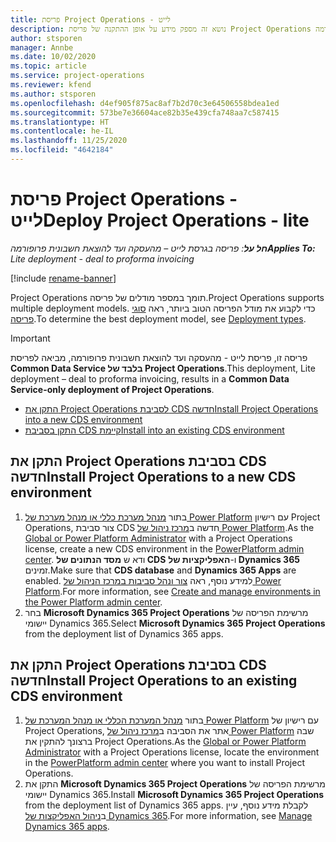 ```yaml
---
title: פריסת Project Operations - לייט
description: נושא זה מספק מידע על אופן ההתקנה של פריסת Project Operations בגרסת לייט - מהעסקה ועד להוצאת חשבונית פרופורמה.
author: stsporen
manager: Annbe
ms.date: 10/02/2020
ms.topic: article
ms.service: project-operations
ms.reviewer: kfend
ms.author: stsporen
ms.openlocfilehash: d4ef905f875ac8af7b2d70c3e64506558bdea1ed
ms.sourcegitcommit: 573be7e36604ace82b35e439cfa748aa7c587415
ms.translationtype: HT
ms.contentlocale: he-IL
ms.lasthandoff: 11/25/2020
ms.locfileid: "4642184"
---
```

# <a name="deploy-project-operations---lite"></a><span data-ttu-id="d61f5-103">פריסת Project Operations - לייט</span><span class="sxs-lookup"><span data-stu-id="d61f5-103">Deploy Project Operations - lite</span></span>

<span data-ttu-id="d61f5-104">_**חל על**: פריסה בגרסת לייט – מהעסקה ועד להוצאת חשבונית פרופורמה_</span><span class="sxs-lookup"><span data-stu-id="d61f5-104">_**Applies To:** Lite deployment - deal to proforma invoicing_</span></span>

[!include [rename-banner](~/includes/cc-data-platform-banner.md)]

<span data-ttu-id="d61f5-105">Project Operations תומך במספר מודלים של פריסה.</span><span class="sxs-lookup"><span data-stu-id="d61f5-105">Project Operations supports multiple deployment models.</span></span> <span data-ttu-id="d61f5-106">כדי לקבוע את מודל הפריסה הטוב ביותר, ראה [סוגי פריסה](determine-deployment-type.md).</span><span class="sxs-lookup"><span data-stu-id="d61f5-106">To determine the best deployment model, see [Deployment types](determine-deployment-type.md).</span></span>


> [!IMPORTANT]
> <span data-ttu-id="d61f5-107">פריסה זו, פריסת לייט - מהעסקה ועד להוצאת חשבונית פרופורמה, מביאה לפריסת **Common Data Service בלבד של Project Operations**.</span><span class="sxs-lookup"><span data-stu-id="d61f5-107">This deployment, Lite deployment – deal to proforma invoicing, results in a **Common Data Service-only deployment of Project Operations**.</span></span>

- [<span data-ttu-id="d61f5-108">התקן את Project Operations לסביבת CDS חדשה</span><span class="sxs-lookup"><span data-stu-id="d61f5-108">Install Project Operations into a new CDS environment</span></span>](#new)
- [<span data-ttu-id="d61f5-109">התקן בסביבת CDS קיימת</span><span class="sxs-lookup"><span data-stu-id="d61f5-109">Install into an existing CDS environment</span></span>](#existing)



## <a name="install-project-operations-to-a-new-cds-environment"></a><a name="new"></a><span data-ttu-id="d61f5-110">התקן את Project Operations בסביבת CDS חדשה</span><span class="sxs-lookup"><span data-stu-id="d61f5-110">Install Project Operations to a new CDS environment</span></span>

1. <span data-ttu-id="d61f5-111">בתור [מנהל מערכת כללי או מנהל מערכת של Power Platform](https://docs.microsoft.com/power-platform/admin/global-service-administrators-can-administer-without-license) עם רישיון Project Operations, צור סביבת CDS חדשה ב[מרכז ניהול של Power Platform](https://admin.powerplatform.com).</span><span class="sxs-lookup"><span data-stu-id="d61f5-111">As the [Global or Power Platform Administrator](https://docs.microsoft.com/power-platform/admin/global-service-administrators-can-administer-without-license) with a Project Operations license, create a new CDS environment in the [PowerPlatform admin center](https://admin.powerplatform.com).</span></span> <span data-ttu-id="d61f5-112">ודא ש **מסד הנתונים של CDS** ו-**‏האפליקציות של Dynamics 365** זמינים.</span><span class="sxs-lookup"><span data-stu-id="d61f5-112">Make sure that **CDS database** and **Dynamics 365 Apps** are enabled.</span></span> <span data-ttu-id="d61f5-113">למידע נוסף, ראה [צור ונהל סביבות במרכז הניהול של Power Platform](https://docs.microsoft.com/power-platform/admin/create-environment#create-an-environment-in-the-power-platform-admin-center).</span><span class="sxs-lookup"><span data-stu-id="d61f5-113">For more information, see [Create and manage environments in the Power Platform admin center](https://docs.microsoft.com/power-platform/admin/create-environment#create-an-environment-in-the-power-platform-admin-center).</span></span>
2. <span data-ttu-id="d61f5-114">בחר **Microsoft Dynamics 365 Project Operations** מרשימת הפריסה של יישומי Dynamics 365.</span><span class="sxs-lookup"><span data-stu-id="d61f5-114">Select **Microsoft Dynamics 365 Project Operations** from the deployment list of Dynamics 365 apps.</span></span>


## <a name="install-project-operations-to-an-existing-cds-environment"></a><a name="existing"></a><span data-ttu-id="d61f5-115">התקן את Project Operations בסביבת CDS חדשה</span><span class="sxs-lookup"><span data-stu-id="d61f5-115">Install Project Operations to an existing CDS environment</span></span>

1. <span data-ttu-id="d61f5-116">בתור [מנהל המערכת הכללי או מנהל המערכת של Power Platform](https://docs.microsoft.com/power-platform/admin/global-service-administrators-can-administer-without-license) עם רישיון של Project Operations, אתר את הסביבה ב[מרכז ניהול של Power Platform](https://admin.powerplatform.com) שבה ברצונך להתקין את Project Operations.</span><span class="sxs-lookup"><span data-stu-id="d61f5-116">As the [Global or Power Platform Administrator](https://docs.microsoft.com/power-platform/admin/global-service-administrators-can-administer-without-license) with a Project Operations license, locate the environment in the [PowerPlatform admin center](https://admin.powerplatform.com) where you want to install Project Operations.</span></span>
2. <span data-ttu-id="d61f5-117">התקן את **Microsoft Dynamics 365 Project Operations** מרשימת הפריסה של יישומי Dynamics 365.</span><span class="sxs-lookup"><span data-stu-id="d61f5-117">Install **Microsoft Dynamics 365 Project Operations** from the deployment list of Dynamics 365 apps.</span></span> <span data-ttu-id="d61f5-118">לקבלת מידע נוסף, עיין ב[ניהול האפליקצות של Dynamics 365](https://docs.microsoft.com/power-platform/admin/manage-apps).</span><span class="sxs-lookup"><span data-stu-id="d61f5-118">For more information, see [Manage Dynamics 365 apps](https://docs.microsoft.com/power-platform/admin/manage-apps).</span></span>


